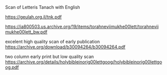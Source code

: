 Scan of Letteris Tanach with English 

https://geulah.org.il/tnk.pdf

https://ia800503.us.archive.org/19/items/torahneviimukhe00lett/torahneviimukhe00lett_bw.pdf

excelent high quality scan of early publication
 https://archive.org/download/b30094264/b30094264.pdf

two column early print but low quality scan
 https://archive.org/details/holybibleinorig00lettgoog/holybibleinorig00lettgoog.pdf